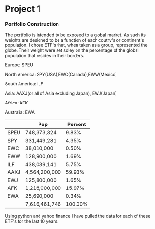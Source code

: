 # Project 1

### Portfolio Construction
The portfolio is intended to be exposed to a global market. As such its weights are designed to be a function of each coutry's or continent's population.
I chose ETF's that, when taken as a group, represented the globe.
Their weight were set soley on the percentage of the global population that resides in their borders.

Europe: SPEU

North America: SPY(USA),EWC(Canada),EWW(Mexico)

South America: ILF

Asia: AAXJ(or all of Asia excluding Japan), EWJ(Japan)

Africa: AFK

Australia: EWA

|      | Pop           | Percent |
|------|---------------|---------|
| SPEU | 748,373,324   | 9.83%   |
| SPY  | 331,449,281   | 4.35%   |
| EWC  | 38,010,000    | 0.50%   |
| EWW  | 128,900,000   | 1.69%   |
| ILF  | 438,039,141   | 5.75%   |
| AAXJ | 4,564,200,000 | 59.93%  |
| EWJ  | 125,800,000   | 1.65%   |
| AFK  | 1,216,000,000 | 15.97%  |
| EWA  | 25,690,000    | 0.34%   |
|      | 7,616,461,746 | 100.00% |

Using python and yahoo finance I have pulled the data for each of these ETF's for the last 10 years.

